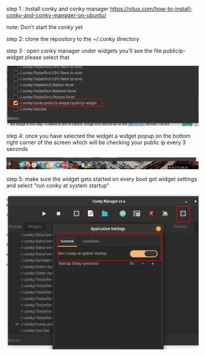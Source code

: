 step 1 : Install conky and conky manager 
         https://vitux.com/how-to-install-conky-and-conky-manager-on-ubuntu/
	
note: Don't start the conky yet 

step 2: clone the repository to the ~/.conky directory 

step 3 : open conky manager under widgets you'll see the file publicip-widget please select that 

![alt text](https://github.com/ZeeshanLive/conky-publicip-widget/blob/master/2020-09-17_12-20.png)

step 4: once you have selected the widget a widget popup on the bottom right corner of the screen which will be checking your public ip every 3 seconds 

![alt_text](https://github.com/ZeeshanLive/conky-publicip-widget/blob/master/2020-09-17_12-21.png)

step 5: make sure the widget gets started on every boot got widget settings and select "run conky at system startup"

![alt_text](https://github.com/ZeeshanLive/conky-publicip-widget/blob/master/2020-09-17_12-29.png)
